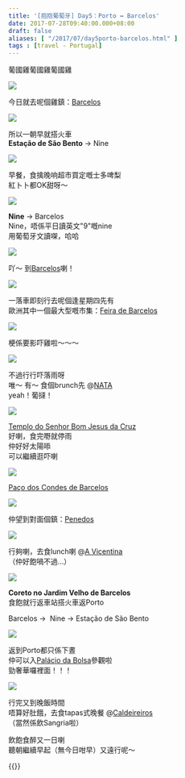 ```yaml
---
title: '[抱抱葡萄牙] Day5：Porto ↔ Barcelos'
date: 2017-07-28T09:40:00.000+08:00
draft: false
aliases: [ "/2017/07/day5porto-barcelos.html" ]
tags : [travel - Portugal]
---
```


葡國雞葡國雞葡國雞  

![](/images/portugal5d.jpg)

今日就去呢個雞鎮：[Barcelos](https://hidie.net/portugal5d/)  

![](/images/portugal5a1.jpg)

所以一朝早就搭火車  
**Estação de São Bento** → Nine  

![](/images/portugal5a2.jpg)

早餐，食擒晚响超市買定嘅士多啤梨  
紅卜卜都OK甜呀～  

![](/images/portugal5a3.jpg)

**Nine** → Barcelos  
Nine，唔係平日讀英文"9"嘅nine  
用葡萄牙文讀㗎，哈哈  

![](/images/portugal5a.jpg)

吖～ 到[Barcelos](https://hidie.net/portugal5a/)喇！  

![](/images/portugal5b.jpg)

一落車即刻行去呢個逢星期四先有  
歐洲其中一個最大型嘅市集：[Feira de Barcelos](https://hidie.net/portugal5b/)  

![](/images/portugal5b3.jpg)

梗係要影吓雞啦～～～  

![](/images/portugal5c.jpg)

不過行行吓落雨呀  
唯～ 有～ 食個brunch先 @[NATA](https://hidie.net/portugal5c/)  
yeah！葡撻！  

![](/images/portugal5e.jpg)

[Templo do Senhor Bom Jesus da Cruz](https://hidie.net/portugal5e/)  
好喇，食完嘢就停雨  
仲好好太陽㖭  
可以繼續逛吓喇  

![](images/portugal5g.jpg)

[Paço dos Condes de Barcelos](https://hidie.net/portugal5g/)  

![](/images/portugal5f.jpg)

仲望到對面個鎮：[Penedos](https://hidie.net/portugal5f/)  

![](/images/portugal5h.jpg)

行夠喇，去食lunch喇 @[A Vicentina](https://hidie.net/portugal5h/)  
（仲好飽喎不過...）  

![](/images/portugal5e4.jpg)

**Coreto no Jardim Velho de Barcelos**  
食飽就行返車站搭火車返Porto  
  
Barcelos →  Nine → Estação de São Bento  
  
  

![](/images/portugal5i.jpg)

返到Porto都只係下晝  
仲可以入[Palácio da Bolsa](https://hidie.net/portugal5i/)參觀啦  
勁奢華囉裡面！！！  

![](/images/portugal5k1.jpg)

行完又到晚飯時間  
唔算好肚餓，去食tapas式晚餐 @[Caldeireiros](https://hidie.net/portugal5k/)  
（當然係飲Sangria啦）  
  
  
飲飽食醉又一日喇  
聽朝繼續早起（無今日咁早）又遠行呢～  
  

{{<portugal>}}  
